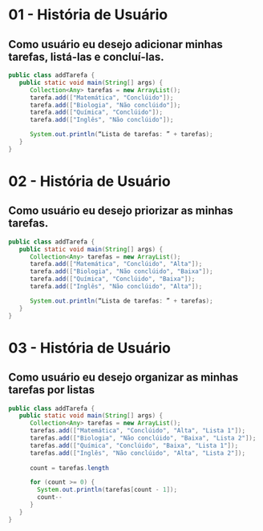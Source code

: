 # 01 - História de Usuário

## Como usuário eu desejo adicionar minhas tarefas, listá-las e concluí-las.

```java
public class addTarefa {
   public static void main(String[] args) {
      Collection<Any> tarefas = new ArrayList();
      tarefa.add(["Matemática", "Conclúido"]);
      tarefa.add(["Biologia", "Não conclúido"]);
      tarefa.add(["Química", "Conclúido"]);
      tarefa.add(["Inglês", "Não conclúido"]);

      System.out.println(“Lista de tarefas: ” + tarefas);
   }
}
```

# 02 - História de Usuário

## Como usuário eu desejo priorizar as minhas tarefas.

```java
public class addTarefa {
   public static void main(String[] args) {
      Collection<Any> tarefas = new ArrayList();
      tarefa.add(["Matemática", "Conclúido", "Alta"]);
      tarefa.add(["Biologia", "Não conclúido", "Baixa"]);
      tarefa.add(["Química", "Conclúido", "Baixa"]);
      tarefa.add(["Inglês", "Não conclúido", "Alta"]);

      System.out.println(“Lista de tarefas: ” + tarefas);
   }
}
```

# 03 - História de Usuário

## Como usuário eu desejo organizar as minhas tarefas por listas

```java
public class addTarefa {
   public static void main(String[] args) {
      Collection<Any> tarefas = new ArrayList();
      tarefas.add(["Matemática", "Conclúido", "Alta", "Lista 1"]);
      tarefas.add(["Biologia", "Não conclúido", "Baixa", "Lista 2"]);
      tarefas.add(["Química", "Conclúido", "Baixa", "Lista 1"]);
      tarefas.add(["Inglês", "Não conclúido", "Alta", "Lista 2"]);
      
      count = tarefas.length

      for (count >= 0) {
        System.out.println(tarefas[count - 1]);
        count--
      }
   }
}
```
